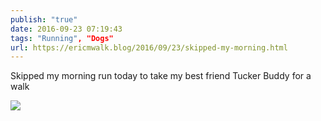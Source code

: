 ```yaml
---
publish: "true"
date: 2016-09-23 07:19:43
tags: "Running", "Dogs"
url: https://ericmwalk.blog/2016/09/23/skipped-my-morning.html
---
```


Skipped my morning run today to take my best friend Tucker Buddy for a walk

![](https://ericmwalk.blog/uploads/2022/abaff529b8.jpg)